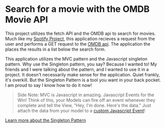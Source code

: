 # Search for a movie with the OMDB Movie API
This project utilizes the fetch API and the OMDB api to search for movies. Much like my [Spotify Project](https://github.com/jonathandavidpollock/spotifyAPI),
this application recieves a request from the user and performs a GET request to the [OMDB api](http://www.omdbapi.com/). The application the places the results in a list below the search form.

This application utilizes the MVC pattern and the Javascript singleton pattern. Why use the Singleton pattern, you say? Because I wanted to! My friends and I were talking about the pattern, and I wanted to use it in a project. It doesn't necessarily make sense for the application. Quiet frankly, it's overkill. But the Singleton Pattern
is a tool you want in your back pocket. I am proud to say I know how to do it now! 

> Side Note: MVC is Javascript in amazing. Javascript Events for the Win! Think of this, your Models can fire off an event whenever they complete and tell the View, "Hey, I'm done. Here's the data." Just attach the data from your model to a [custom Javascript Event](https://developer.mozilla.org/en-US/docs/Web/Guide/Events/Creating_and_triggering_events)! 

[Learn more about the Singleton Pattern](https://en.wikipedia.org/wiki/Singleton_pattern)
